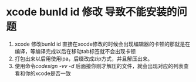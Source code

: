 # xcode bunld id 修改 导致不能安装的问题

1. xcode 修改bunld id 直接在xocde修改的时候会出现编辑器的卡顿的那就是在编译，等编译完成以后在移动tab标签就不会出现卡顿
2. 打包出来以后用使用ipa，后缀改成zip方式，并且解压出来。
3. 使用命令*codesign -vv -d* 后面接你刚才解压的文件，就会出现对应的列表查看和你的xcode是否一致